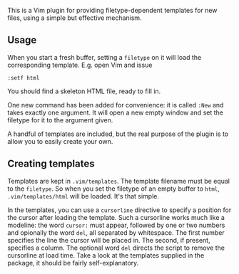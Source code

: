 This is a Vim plugin for providing filetype-dependent templates for new files, using a simple but effective mechanism.


Usage
-----

When you start a fresh buffer, setting a `filetype` on it will load the corresponding template. E.g. open Vim and issue

    :setf html

You should find a skeleton HTML file, ready to fill in.

One new command has been added for convenience: it is called `:New` and takes exactly one argument. It will open a new empty window and set the filetype for it to the argument given.

A handful of templates are included, but the real purpose of the plugin is to allow you to easily create your own.


Creating templates
------------------

Templates are kept in `.vim/templates`. The template filename must be equal to the `filetype`. So when you set the filetype of an empty buffer to `html`, `.vim/templates/html` will be loaded. It's that simple.

In the templates, you can use a `cursorline` directive to specify a position for the cursor after loading the template. Such a cursorline works much like a modeline: the word `cursor:` must appear, followed by one or two numbers and opionally the word `del`, all separated by whitespace. The first number specifies the line the cursor will be placed in. The second, if present, specifies a column. The optional word `del` directs the script to remove the cursorline at load time. Take a look at the templates supplied in the package, it should be fairly self-explanatory.
